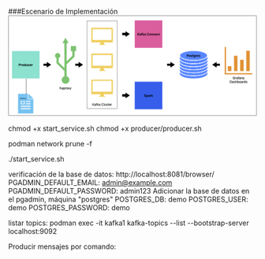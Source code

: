 ###Escenario de Implementación
![alt text](image-1.png)



chmod +x start_service.sh 
chmod +x producer/producer.sh 

podman network prune -f

./start_service.sh

verificación de la base de datos:
http://localhost:8081/browser/
      PGADMIN_DEFAULT_EMAIL: admin@example.com
      PGADMIN_DEFAULT_PASSWORD: admin123
Adicionar la base de datos en el pgadmin, máquina "postgres"
      POSTGRES_DB: demo
      POSTGRES_USER: demo
      POSTGRES_PASSWORD: demo 

listar topics:
podman exec -it kafka1 kafka-topics --list --bootstrap-server localhost:9092

Producir mensajes por comando:

